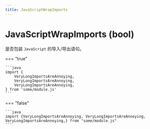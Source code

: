 ```yaml
---
title: JavaScriptWrapImports
---
```


# JavaScriptWrapImports (bool)

是否包装 `JavaScript` 的导入/导出语句。

=== "true"

    ```java
    import {
        VeryLongImportsAreAnnoying,
        VeryLongImportsAreAnnoying,
        VeryLongImportsAreAnnoying,
    } from 'some/module.js'
    ```

=== "false"

    ```java
    import {VeryLongImportsAreAnnoying, VeryLongImportsAreAnnoying, VeryLongImportsAreAnnoying,} from "some/module.js"
    ```
